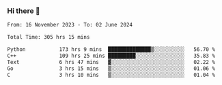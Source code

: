 ### Hi there 👋

<!--
**floyiac/floyiac** is a ✨ _special_ ✨ repository because its `README.md` (this file) appears on your GitHub profile.

Here are some ideas to get you started:

- 🔭 I’m currently working on ...
- 🌱 I’m currently learning ...
- 👯 I’m looking to collaborate on ...
- 🤔 I’m looking for help with ...
- 💬 Ask me about ...
- 📫 How to reach me: ...
- 😄 Pronouns: ...
- ⚡ Fun fact: ...
-->

<!--START_SECTION:waka-->

```txt
From: 16 November 2023 - To: 02 June 2024

Total Time: 305 hrs 15 mins

Python           173 hrs 9 mins  ██████████████▒░░░░░░░░░░   56.70 %
C++              109 hrs 25 mins █████████░░░░░░░░░░░░░░░░   35.83 %
Text             6 hrs 47 mins   ▓░░░░░░░░░░░░░░░░░░░░░░░░   02.22 %
Go               3 hrs 15 mins   ▒░░░░░░░░░░░░░░░░░░░░░░░░   01.06 %
C                3 hrs 10 mins   ▒░░░░░░░░░░░░░░░░░░░░░░░░   01.04 %
```

<!--END_SECTION:waka-->
